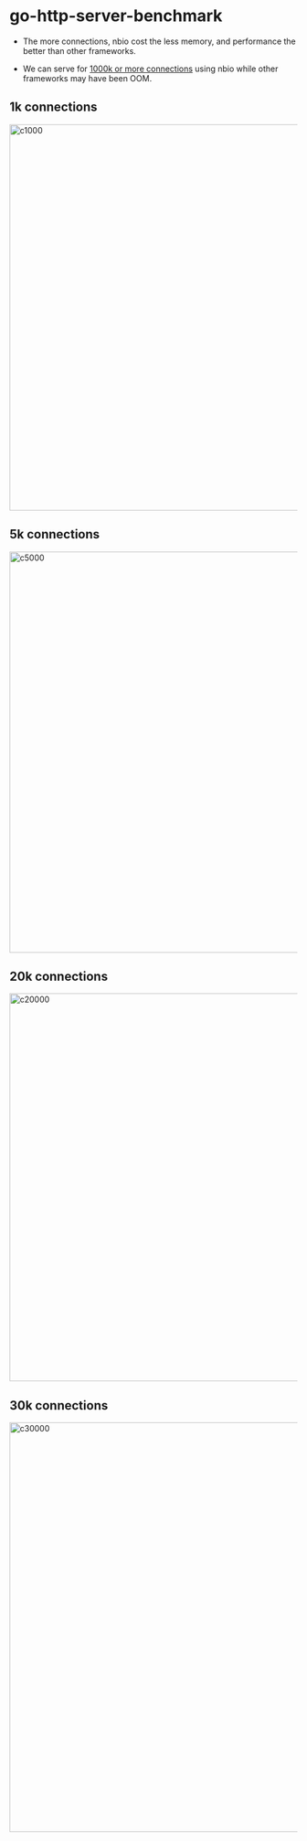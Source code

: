 # go-http-server-benchmark

- The more connections, nbio cost the less memory, and performance the better than other frameworks.

- We can serve for [1000k or more connections](https://github.com/lesismal/nbio_examples/tree/master/websocket_1m) using nbio while other frameworks may have been OOM.


## 1k connections
<img width="676" alt="c1000" src="https://user-images.githubusercontent.com/40462947/138992121-5d83f82b-a75d-4968-a6dc-46a4afd57ba2.PNG">

## 5k connections
<img width="702" alt="c5000" src="https://user-images.githubusercontent.com/40462947/138992136-337b1e5f-03e8-435a-acee-11fa5c33350f.PNG">

## 20k connections
<img width="679" alt="c20000" src="https://user-images.githubusercontent.com/40462947/138992146-2e4d1574-4283-466c-b656-0f0c258a1df2.PNG">

## 30k connections
<img width="717" alt="c30000" src="https://user-images.githubusercontent.com/40462947/138992154-551f5571-4cc7-49ba-b1ac-8f4b9dec3df8.PNG">
